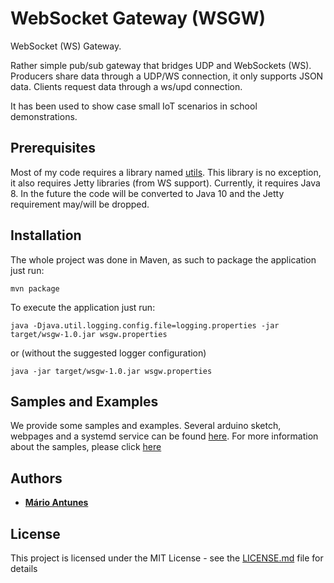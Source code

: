 # WebSocket Gateway (WSGW)

WebSocket (WS) Gateway.

Rather simple pub/sub gateway that bridges UDP and WebSockets (WS).
Producers share data through a UDP/WS connection, it only supports JSON data.
Clients request data through a ws/upd connection.

It has been used to show case small IoT scenarios in school demonstrations.

## Prerequisites

Most of my code requires a library named [utils](https://github.com/mariolpantunes/utils).
This library is no exception, it also requires Jetty libraries (from WS support).
Currently, it requires Java 8.
In the future the code will be converted to Java 10 and the Jetty requirement may/will be dropped.

## Installation

The whole project was done in Maven, as such to package the application just run:
```
mvn package
```

To execute the application just run:
```
java -Djava.util.logging.config.file=logging.properties -jar target/wsgw-1.0.jar wsgw.properties 
```
or (without the suggested logger configuration)
```
java -jar target/wsgw-1.0.jar wsgw.properties 
```

## Samples and Examples

We provide some samples and examples.
Several arduino sketch, webpages and a systemd service can be found [here](samples).
For more information about the samples, please click [here](samples/README.md)

## Authors

* **[Mário Antunes](https://github.com/mariolpantunes)**

## License

This project is licensed under the MIT License - see the [LICENSE.md](LICENSE.md) file for details
